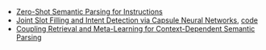 * [Zero-Shot Semantic Parsing for Instructions](https://www.aclweb.org/anthology/P19-1438.pdf)
* [Joint Slot Filling and Intent Detection via Capsule Neural Networks](https://www.aclweb.org/anthology/P19-1519.pdf), [code](https://github.com/czhang99/Capsule-NLU)
* [Coupling Retrieval and Meta-Learning for Context-Dependent Semantic Parsing](https://arxiv.org/abs/1906.07108)

